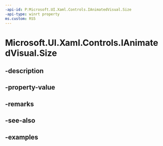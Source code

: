 ```yaml
---
-api-id: P:Microsoft.UI.Xaml.Controls.IAnimatedVisual.Size
-api-type: winrt property
ms.custom: RS5
---
```


<!-- Property syntax.
public Vector2 Size { get; }
-->

# Microsoft.UI.Xaml.Controls.IAnimatedVisual.Size

## -description

## -property-value

## -remarks

## -see-also

## -examples


